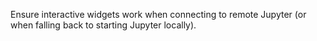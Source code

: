 Ensure interactive widgets work when connecting to remote Jupyter (or when falling back to starting Jupyter locally).
